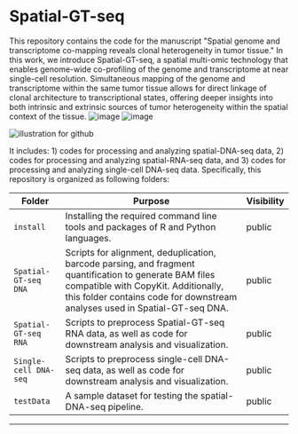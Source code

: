 # Spatial-GT-seq

This repository contains the code for the manuscript "Spatial genome and transcriptome co-mapping reveals clonal heterogeneity in tumor tissue." In this work, we introduce Spatial-GT-seq, a spatial multi-omic technology that enables genome-wide co-profiling of the genome and transcriptome at near single-cell resolution. Simultaneous mapping of the genome and transcriptome within the same tumor tissue allows for direct linkage of clonal architecture to transcriptional states, offering deeper insights into both intrinsic and extrinsic sources of tumor heterogeneity within the spatial context of the tissue. ![image](https://github.com/user-attachments/assets/051824b9-e72b-4eeb-9f3c-4a068f8666da)
 ![image](https://github.com/user-attachments/assets/7326ad44-2e74-4fc8-828e-32e220087844)



![illustration for github](https://github.com/user-attachments/assets/0b5e3163-86e3-4958-bbe9-35fbfc6ed779)



It includes: 1) codes for processing and analyzing spatial-DNA-seq data, 2) codes for processing and analyzing spatial-RNA-seq data, and 3) codes for processing and analyzing single-cell DNA-seq data. Specifically, this repository is organized as following folders:


| Folder                | Purpose                                                                                                                                             | Visibility |
|-----------------------|-----------------------------------------------------------------------------------------------------------------------------------------------------|------------|
| `install`             | Installing the required command line tools and packages of R and Python languages.                                                          | public     |
| `Spatial-GT-seq DNA`     | Scripts for alignment, deduplication, barcode parsing, and fragment quantification to generate BAM files compatible with CopyKit. Additionally, this folder contains code for downstream analyses used in Spatial-GT-seq DNA.        | public     |
| `Spatial-GT-seq RNA`     | Scripts to preprocess Spatial-GT-seq RNA data, as well as code for downstream analysis and visualization.                                  | public     |
| `Single-cell DNA-seq` | Scripts to preprocess single-cell DNA-seq data, as well as code for downstream analysis and visualization.                                  | public   |
| `testData`            | A sample dataset for testing the spatial-DNA-seq pipeline.                                                                                  | public    |


---

